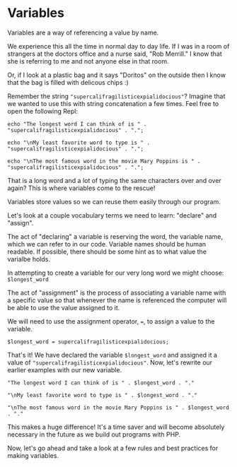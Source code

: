 # Variables
Variables are a way of referencing a value by name. 

We experience this all the time in normal day to day life. If I was in a room of strangers at the doctors office and a nurse said, "Rob Merrill." I know that she is referring to me and not anyone else in that room.

Or, if I look at a plastic bag and it says "Doritos" on the outside then I know that the bag is filled with delicous chips :) 

Remember the string `"supercalifragilisticexpialidocious"`? Imagine that we wanted to use this with string concatenation a few times. Feel free to open the following Repl: 

`echo "The longest word I can think of is " . "supercalifragilisticexpialidocious" . ".";`


`echo "\nMy least favorite word to type is " . "supercalifragilisticexpialidocious" . ".";`

`echo "\nThe most famous word in the movie Mary Poppins is " . "supercalifragilisticexpialidocious" . ".";`

That is a long word and a lot of typing the same characters over and over again? This is where variables come to the rescue!

Variables store values so we can reuse them easily through our program.

Let's look at a couple vocabulary terms we need to learn: "declare" and "assign".

The act of "declaring" a variable is reserving the word, the variable name, which we can refer to in our code. Variable names should be human readable. If possible, there should be some hint as to what value the varialbe holds. 

In attempting to create a variable for our very long word we might choose: 
`$longest_word`

The act of "assignment" is the process of associating a variable name with a specific value so that whenever the name is referenced the computer will be able to use the value assigned to it. 

We will need to use the assignment operator, `=`, to assign a value to the variable.

`$longest_word = supercalifragilisticexpialidocious;`

That's it! We have declared the variable `$longest_word` and assigned it a value of `"supercalifragilisticexpialidocious"`. Now, let's rewrite our earlier examples with our new variable.

`"The longest word I can think of is " . $longest_word . "."`


`"\nMy least favorite word to type is " . $longest_word . "."`

`"\nThe most famous word in the movie Mary Poppins is " . $longest_word . "."`

This makes a huge difference! It's a time saver and will become absolutely necessary in the future as we build out programs with PHP. 

Now, let's go ahead and take a look at a few rules and best practices for making variables.